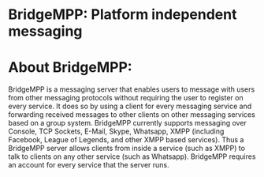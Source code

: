 BridgeMPP: Platform independent messaging
=========
About BridgeMPP:
=========
BridgeMPP is a messaging server that enables users to message with users from other messaging protocols without requiring the user to register on every service. It does so by using a client for every messaging service and forwarding received messages to other clients on other messaging services based on a group system.
BridgeMPP currently supports messaging over Console, TCP Sockets, E-Mail, Skype, Whatsapp, XMPP (including Facebook, League of Legends, and other XMPP based services). Thus a BridgeMPP server allows clients from inside a service (such as XMPP) to talk to clients on any other service (such as Whatsapp). BridgeMPP requires an account for every service that the server runs.

